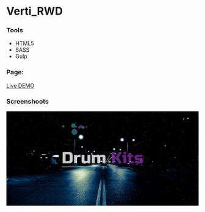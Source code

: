 # Verti_RWD

### Tools
- HTML5
- SASS
- Gulp

### Page:

[Live DEMO](https://dawidgierdal.github.io/Drum_Kits/)


### Screenshoots
![Image](https://github.com/dawidgierdal/Drum_Kits/blob/master/Screenshots/Header_Drum_Kits.PNG)

